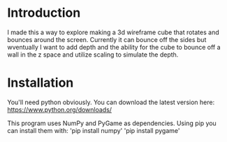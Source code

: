 # Introduction
I made this a way to explore making a 3d wireframe cube that rotates and bounces around the screen. Currently it can bounce off the sides but wventually I want to add depth and the ability for the cube to bounce off a wall in the z space and utilize scaling to simulate the depth. 

# Installation 
You'll need python obviously. You can download the latest version here:
https://www.python.org/downloads/

This program uses NumPy and PyGame as dependencies. Using pip you can install them with:
'pip install numpy'
'pip install pygame'

